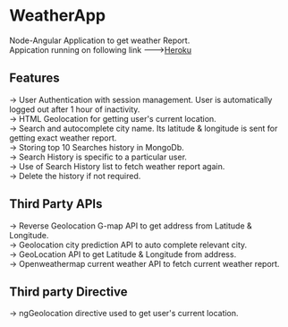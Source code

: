 # WeatherApp
Node-Angular Application to get weather Report.</br>
Appication running on following link  --->[Heroku](https://enigmatic-brushlands-72289.herokuapp.com) 

## Features </br>
-> User Authentication with session management. User is automatically logged out after 1 hour of inactivity.</br>
-> HTML Geolocation for getting user's current location.</br>
-> Search and autocomplete city name. Its latitude & longitude is sent for getting exact weather report.</br>
-> Storing top 10 Searches history in MongoDb.</br>
-> Search History is specific to a particular user.</br>
-> Use of Search History list to fetch weather report again.</br>
-> Delete the history if not required.</br>

## Third Party APIs </br>
-> Reverse Geolocation G-map API to get address from Latitude & Longitude. </br>
-> Geolocation city prediction API to auto complete relevant city. </br>
-> GeoLocation API to get Latitude & Longitude from address. </br>
-> Openweathermap current weather API to fetch current weather report. </br>

## Third party Directive </br>
-> ngGeolocation directive used to get user's current location.
